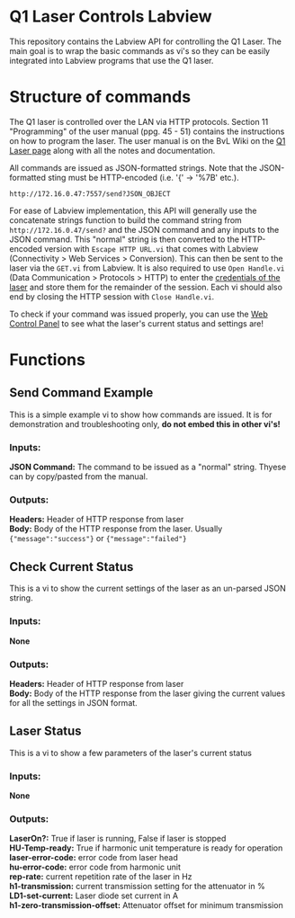# Q1 Laser Controls Labview

This repository contains the Labview API for controlling the Q1 Laser. The main goal is to wrap the basic commands as vi's so they can be easily integrated into Labview programs that use the Q1 laser.

# Structure of commands

The Q1 laser is controlled over the LAN via HTTP protocols. Section 11 "Programming" of the user manual (ppg. 45 - 51) contains the instructions on how to program the laser. The user manual is on the BvL Wiki on the [Q1 Laser page](https://tapajo.physics.mcgill.ca/neutrino/wiki/bnl/index.php/Q1_Laser) along with all the notes and documentation.

All commands are issued as JSON-formatted strings. Note that the JSON-formatted sting must be HTTP-encoded (i.e. '{' -> '%7B' etc.). 
```
http://172.16.0.47:7557/send?JSON_OBJECT
```
For ease of Labview implementation, this API will generally use the concatenate strings function to build the command string from `http://172.16.0.47/send?` and the JSON command and any inputs to the JSON command. This "normal" string is then converted to the HTTP-encoded version with `Escape HTTP URL.vi` that comes with Labview (Connectivity > Web Services > Conversion). This can then be sent to the laser via the `GET.vi` from Labview. It is also required to use `Open Handle.vi` (Data Communication > Protocols > HTTP) to enter the [credentials of the laser](https://tapajo.physics.mcgill.ca/neutrino/wiki/bnl/index.php/Q1_Laser) and store them for the remainder of the session. Each vi should also end by closing the HTTP session with `Close Handle.vi`.

To check if your command was issued properly, you can use the [Web Control Panel](http://172.16.0.47:7557/) to see what the laser's current status and settings are! 

# Functions

## Send Command Example
This is a simple example vi to show how commands are issued. It is for demonstration and troubleshooting only, **do not embed this in other vi's!**  

### Inputs:  
**JSON Command:** The command to be issued as a "normal" string. Thyese can by copy/pasted from the manual.

### Outputs:  
**Headers:** Header of HTTP response from laser  
**Body:** Body of the HTTP response from the laser. Usually `{"message":"success"}` or `{"message":"failed"}`  

## Check Current Status
This is a vi to show the current settings of the laser as an un-parsed JSON string.

### Inputs:  
**None**

### Outputs:  
**Headers:** Header of HTTP response from laser  
**Body:** Body of the HTTP response from the laser giving the current values for all the settings in JSON format.

## Laser Status
This is a vi to show a few parameters of the laser's current status

### Inputs:  
**None**

### Outputs:  
**LaserOn?:** True if laser is running, False if laser is stopped  
**HU-Temp-ready:** True if harmonic unit temperature is ready for operation  
**laser-error-code:** error code from laser head  
**hu-error-code:** error code from harmonic unit  
**rep-rate:** current repetition rate of the laser in Hz  
**h1-transmission:** current transmission setting for the attenuator in %  
**LD1-set-current:** Laser diode set current in A  
**h1-zero-transmission-offset:** Attenuator offset for minimum transmission